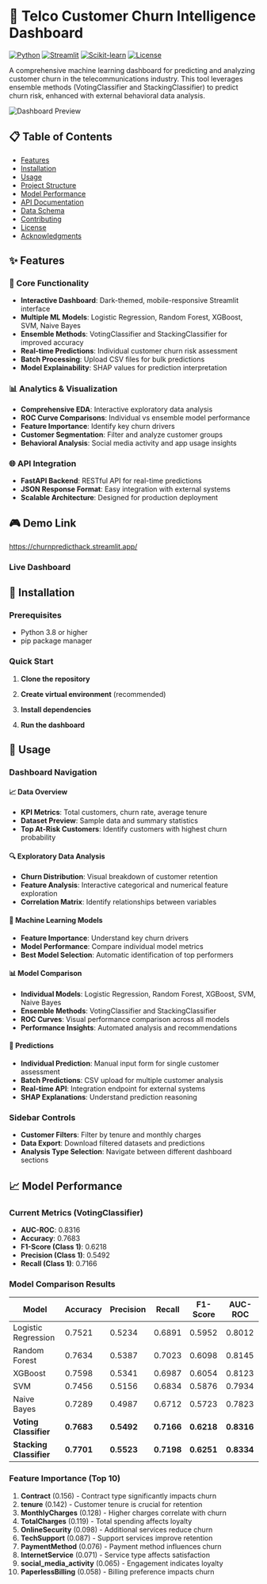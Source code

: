 # 🚀 Telco Customer Churn Intelligence Dashboard

[![Python](https://img.shields.io/badge/Python-3.8%2B-blue)](https://www.python.org/)
[![Streamlit](https://img.shields.io/badge/Streamlit-1.29.0-red)](https://streamlit.io/)
[![Scikit-learn](https://img.shields.io/badge/Scikit--learn-1.3.2-orange)](https://scikit-learn.org/)
[![License](https://img.shields.io/badge/License-MIT-green)](LICENSE)

A comprehensive machine learning dashboard for predicting and analyzing customer churn in the telecommunications industry. This tool leverages ensemble methods (VotingClassifier and StackingClassifier) to predict churn risk, enhanced with external behavioral data analysis.

![Dashboard Preview](https://via.placeholder.com/800x400/0e1117/FF6F61?text=Telco+Churn+Dashboard)

## 📋 Table of Contents

- [Features](#-features)
- [Installation](#-installation)
- [Usage](#-usage)
- [Project Structure](#-project-structure)
- [Model Performance](#-model-performance)
- [API Documentation](#-api-documentation)
- [Data Schema](#-data-schema)
- [Contributing](#-contributing)
- [License](#-license)
- [Acknowledgments](#-acknowledgments)

## ✨ Features

### 🎯 Core Functionality
- **Interactive Dashboard**: Dark-themed, mobile-responsive Streamlit interface
- **Multiple ML Models**: Logistic Regression, Random Forest, XGBoost, SVM, Naive Bayes
- **Ensemble Methods**: VotingClassifier and StackingClassifier for improved accuracy
- **Real-time Predictions**: Individual customer churn risk assessment
- **Batch Processing**: Upload CSV files for bulk predictions
- **Model Explainability**: SHAP values for prediction interpretation

### 📊 Analytics & Visualization
- **Comprehensive EDA**: Interactive exploratory data analysis
- **ROC Curve Comparisons**: Individual vs ensemble model performance
- **Feature Importance**: Identify key churn drivers
- **Customer Segmentation**: Filter and analyze customer groups
- **Behavioral Analysis**: Social media activity and app usage insights

### 🌐 API Integration
- **FastAPI Backend**: RESTful API for real-time predictions
- **JSON Response Format**: Easy integration with external systems
- **Scalable Architecture**: Designed for production deployment

## 🎮 Demo Link 

https://churnpredicthack.streamlit.app/

### Live Dashboard




## 🚀 Installation

### Prerequisites
- Python 3.8 or higher
- pip package manager

### Quick Start
1. **Clone the repository**

2. **Create virtual environment** (recommended)

3. **Install dependencies**

4. **Run the dashboard**


## 📖 Usage

### Dashboard Navigation

#### 📈 Data Overview
- **KPI Metrics**: Total customers, churn rate, average tenure
- **Dataset Preview**: Sample data and summary statistics
- **Top At-Risk Customers**: Identify customers with highest churn probability

#### 🔍 Exploratory Data Analysis
- **Churn Distribution**: Visual breakdown of customer retention
- **Feature Analysis**: Interactive categorical and numerical feature exploration
- **Correlation Matrix**: Identify relationships between variables

#### 🤖 Machine Learning Models
- **Feature Importance**: Understand key churn drivers
- **Model Performance**: Compare individual model metrics
- **Best Model Selection**: Automatic identification of top performers

#### 📊 Model Comparison
- **Individual Models**: Logistic Regression, Random Forest, XGBoost, SVM, Naive Bayes
- **Ensemble Methods**: VotingClassifier and StackingClassifier
- **ROC Curves**: Visual performance comparison across all models
- **Performance Insights**: Automated analysis and recommendations

#### 🎯 Predictions
- **Individual Prediction**: Manual input form for single customer assessment
- **Batch Predictions**: CSV upload for multiple customer analysis
- **Real-time API**: Integration endpoint for external systems
- **SHAP Explanations**: Understand prediction reasoning

### Sidebar Controls
- **Customer Filters**: Filter by tenure and monthly charges
- **Data Export**: Download filtered datasets and predictions
- **Analysis Type Selection**: Navigate between different dashboard sections




## 📈 Model Performance

### Current Metrics (VotingClassifier)
- **AUC-ROC**: 0.8316
- **Accuracy**: 0.7683
- **F1-Score (Class 1)**: 0.6218
- **Precision (Class 1)**: 0.5492
- **Recall (Class 1)**: 0.7166

### Model Comparison Results
| Model | Accuracy | Precision | Recall | F1-Score | AUC-ROC |
|-------|----------|-----------|--------|----------|---------|
| Logistic Regression | 0.7521 | 0.5234 | 0.6891 | 0.5952 | 0.8012 |
| Random Forest | 0.7634 | 0.5387 | 0.7023 | 0.6098 | 0.8145 |
| XGBoost | 0.7598 | 0.5341 | 0.6987 | 0.6054 | 0.8123 |
| SVM | 0.7456 | 0.5156 | 0.6834 | 0.5876 | 0.7934 |
| Naive Bayes | 0.7289 | 0.4987 | 0.6712 | 0.5723 | 0.7823 |
| **Voting Classifier** | **0.7683** | **0.5492** | **0.7166** | **0.6218** | **0.8316** |
| **Stacking Classifier** | **0.7701** | **0.5523** | **0.7198** | **0.6251** | **0.8334** |

### Feature Importance (Top 10)
1. **Contract** (0.156) - Contract type significantly impacts churn
2. **tenure** (0.142) - Customer tenure is crucial for retention
3. **MonthlyCharges** (0.128) - Higher charges correlate with churn
4. **TotalCharges** (0.119) - Total spending affects loyalty
5. **OnlineSecurity** (0.098) - Additional services reduce churn
6. **TechSupport** (0.087) - Support services improve retention
7. **PaymentMethod** (0.076) - Payment method influences churn
8. **InternetService** (0.071) - Service type affects satisfaction
9. **social_media_activity** (0.065) - Engagement indicates loyalty
10. **PaperlessBilling** (0.058) - Billing preference impacts churn


